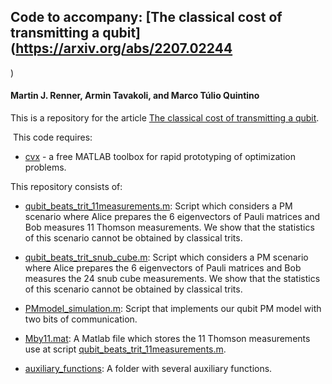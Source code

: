 ## Code to accompany: [The classical cost of transmitting a qubit](https://arxiv.org/abs/2207.02244
)
#### Martin J. Renner, Armin Tavakoli, and Marco Túlio Quintino


This is a repository for the article [The classical cost of transmitting a qubit](https://arxiv.org/abs/2207.02244
).

 This code requires:
- [cvx](http://cvxr.com/) - a free MATLAB toolbox for rapid prototyping of optimization problems.

This repository consists of:

- [qubit_beats_trit_11measurements.m](https://github.com/mtcq/prepare_and_measure_with_POVMs/blob/main/qubit_beats_trit_11measurements.m):
Script which considers a PM scenario where Alice prepares the 6 eigenvectors of Pauli matrices and Bob measures 11 Thomson measurements.
We show that the statistics of this scenario cannot be obtained by classical trits.

- [qubit_beats_trit_snub_cube.m](https://github.com/mtcq/prepare_and_measure_with_POVMs/blob/main/qubit_beats_trit_snub_cube.m):
Script which considers a PM scenario where Alice prepares the 6 eigenvectors of Pauli matrices and Bob measures the 24 snub cube measurements.
We show that the statistics of this scenario cannot be obtained by classical trits.

- [PMmodel_simulation.m](https://github.com/mtcq/prepare_and_measure_with_POVMs/blob/main/PMmodel_simulation.m):
Script that implements our qubit PM model with two bits of communication.

- [Mby11.mat](https://github.com/mtcq/prepare_and_measure_with_POVMs/blob/main/Mby11.mat):
A Matlab file which stores the 11 Thomson measurements use at script [qubit_beats_trit_11measurements.m](https://github.com/mtcq/prepare_and_measure_with_POVMs/blob/main/qubit_beats_trit_11measurements.m).

- [auxiliary_functions](https://github.com/mtcq/prepare_and_measure_with_POVMs/tree/main/auxiliary_functions):
A folder with several auxiliary functions.
